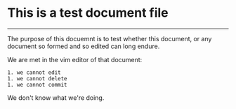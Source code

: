 # This is a test document file
---
The purpose of this docuemnt is to test whether this document, or any document so formed and so edited can long endure.

We are met in the vim editor of that document:

	1. we cannot edit
	1. we cannot delete
	1. we cannot commit

We don't know what we're doing.
